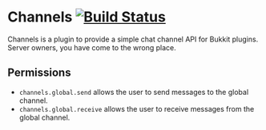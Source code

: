 Channels [![Build Status](https://travis-ci.org/OvercastNetwork/Channels.png?branch=master)](https://travis-ci.org/OvercastNetwork/Channels)
===========


Channels is a plugin to provide a simple chat channel API for Bukkit plugins. Server owners, you have come to the wrong place.

## Permissions

* ```channels.global.send``` allows the user to send messages to the global channel.
* ```channels.global.receive``` allows the user to receive messages from the global channel.
